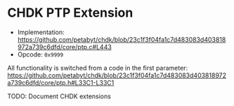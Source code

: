 # CHDK PTP Extension
- Implementation: https://github.com/petabyt/chdk/blob/23c1f3f04fa1c7d483083d403818972a739c6dfd/core/ptp.c#L443
- Opcode: `0x9999`

All functionality is switched from a code in the first parameter: https://github.com/petabyt/chdk/blob/23c1f3f04fa1c7d483083d403818972a739c6dfd/core/ptp.h#L33C1-L33C1

TODO: Document CHDK extensions
